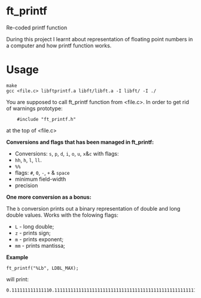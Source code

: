 # ft_printf

Re-coded printf function

During this project I learnt about representation of floating point numbers in a computer
and how printf function works.

# Usage

	make
	gcc <file.c> libftprintf.a libft/libft.a -I libft/ -I ./

You are supposed to call ft_printf function from <file.c>. In order to get rid of warnings
prototype:

		#include "ft_printf.h"

at the top of <file.c>

**Conversions and flags that has been managed in ft_printf:** 

- Conversions: `s`, `p`, `d`, `i`, `o`, `u`, `x`&`c` with flags:
- `hh`, `h`, `l`, `ll`.
- `%%`
- flags: `#`, `0`, `-`, `+` & `space`
- minimum field-width
- precision

**One more conversion as a bonus:**

The `b` conversion prints out a binary representation of double and long double values.
Works with the folowing flags:

- `L` - long double;
- `z` - prints sign;
- `m` - prints exponent;
- `mm` - prints mantissa;

**Example**

	ft_printf("%Lb", LDBL_MAX);
	
will print:

	0.111111111111110.111111111111111111111111111111111111111111111111111111111111111
